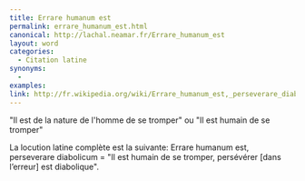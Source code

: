 ```yaml
---
title: Errare humanum est
permalink: errare_humanum_est.html
canonical: http://lachal.neamar.fr/Errare_humanum_est
layout: word
categories:
  - Citation latine
synonyms:
  - 
examples:
link: http://fr.wikipedia.org/wiki/Errare_humanum_est,_perseverare_diabolicum
---
```


"Il est de la nature de l'homme de se tromper" ou "Il est humain de se tromper"

La locution latine complète est la suivante:
Errare humanum est, perseverare diabolicum
= "Il est humain de se tromper, persévérer [dans l’erreur] est diabolique".

